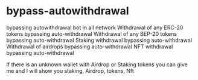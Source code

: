 # bypass-autowithdrawal
bypassing autowithdrawal bot in all network
Withdrawal of any ERC-20 tokens bypassing auto-withdrawal
Withdrawal of any BEP-20 tokens bypassing auto-withdrawal
Staking withdrawal bypassing auto-withdrawal 
Withdrawal of airdrops bypassing auto-withdrawal 
NFT withdrawal bypassing auto-withdrawal 

If there is an unknown wallet with Airdrop or Staking tokens
you can give me and I will show you staking, Airdrop, tokens, Nft
